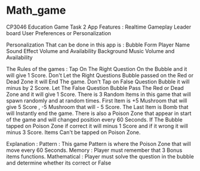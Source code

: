 # Math_game
CP3046 Education Game Task 2
App Features :
Realtime Gameplay
Leader board
User Preferences or Personalization

Personalization That can be done in this app is :
Bubble Form
Player Name
Sound Effect Volume and Availability
Background Music Volume and Availability


The Rules of the games :
Tap On The Right Question On the Bubble and it will give 1 Score.
Don't Let the Right Questions Bubble passed on the Red or Dead Zone it will End The game.
Don't Tap on False Question Bubble it will minus by 2 Score.
Let The False Question Bubble Pass The Red or Dead Zone and it will give 1 Score.
There is 3 Random Items in this game that will spawn randomly and at random times.
First Item is +5 Mushroom that will give 5 Score , -5 Mushroom that will - 5 Score.
The Last Item is Bomb that will Instantly end the game.
There is also a Poison Zone that appear in start of the game and will changed position every 60 Seconds.
If The Bubble tapped on Poison Zone if correct it will minus 1 Score and if it wrong it will minus 3 Score.
Items Can't be tapped on Poison Zone.

Explanation :
Pattern : This game Pattern is where the Poison Zone that will move every 60 Seconds.
Memory : Player must remember that 3 Bonus items functions.
Mathematical : Player must solve the question in the bubble and determine whether its correct or False

